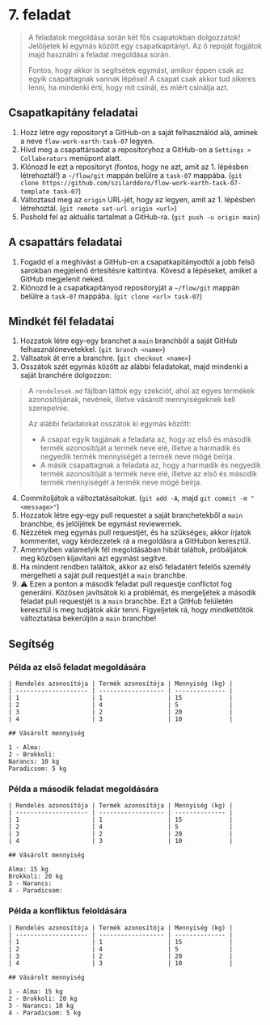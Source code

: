 # 7. feladat

> A feladatok megoldása során két fős csapatokban dolgozzatok! Jelöljetek ki egymás között egy csapatkapitányt. Az ő repoját fogjátok majd használni a feladat megoldása során.
>
> Fontos, hogy akkor is segítsétek egymást, amikor éppen csak az egyik csapattagnak vannak lépései! A csapat csak akkor tud sikeres lenni, ha mindenki érti, hogy mit csinál, és miért csinálja azt.

## Csapatkapitány feladatai

1. Hozz létre egy repositoryt a GitHub-on a saját felhasználód alá, aminek a neve `flow-work-earth-task-07` legyen.
2. Hívd meg a csapattársadat a repositoryhoz a GitHub-on a `Settings > Collaborators` menüpont alatt.
3. Klónozd le ezt a repositoryt (fontos, hogy ne azt, amit az 1. lépésben létrehoztál!) a `~/flow/git` mappán belülre a `task-07` mappába. (`git clone https://github.com/szilarddoro/flow-work-earth-task-07-template task-07`)
4. Változtasd meg az `origin` URL-jét, hogy az legyen, amit az 1. lépésben létrehoztál. (`git remote set-url origin <url>`)
5. Pushold fel az aktuális tartalmat a GitHub-ra. (`git push -u origin main`)

## A csapattárs feladatai

1. Fogadd el a meghívást a GitHub-on a csapatkapitányodtól a jobb felső sarokban megjelenő értesítésre kattintva. Kövesd a lépéseket, amiket a GitHub megjelenít neked.
2. Klónozd le a csapatkapitányod repositoryját a `~/flow/git` mappán belülre a `task-07` mappába. (`git clone <url> task-07`)

## Mindkét fél feladatai

1. Hozzatok létre egy-egy branchet a `main` branchből a saját GitHub felhasználónevetekkel. (`git branch <name>`)
2. Váltsatok át erre a branchre. (`git checkout <name>`)
3. Osszátok szét egymás között az alábbi feladatokat, majd mindenki a saját branchére dolgozzon:

> A `rendelesek.md` fájlban láttok egy szekciót, ahol az egyes termékek azonosítójának, nevének, illetve vásárolt mennyiségeknek kell szerepelnie.
>
> Az alábbi feladatokat osszátok ki egymás között:
>
> - A csapat egyik tagjának a feladata az, hogy az első és második termék azonosítóját a termék neve elé, illetve a harmadik és negyedik termék mennyiségét a termék neve mögé beírja.
> - A másik csapattagnak a feladata az, hogy a harmadik és negyedik termék azonosítóját a termék neve elé, illetve az első és második termék mennyiségét a termék neve mögé beírja.

4. Commitoljátok a változtatásaitokat. (`git add -A`, majd `git commit -m "<message>"`)
5. Hozzatok létre egy-egy pull requestet a saját branchetekből a `main` branchbe, és jelöljétek be egymást reviewernek.
6. Nézzétek meg egymás pull requestjét, és ha szükséges, akkor írjatok kommentet, vagy kérdezzetek rá a megoldásra a GitHubon keresztül.
7. Amennyiben valamelyik fél megoldásában hibát találtok, próbáljátok meg közösen kijavítani azt egymást segítve.
8. Ha mindent rendben találtok, akkor az első feladatért felelős személy mergelheti a saját pull requestjét a `main` branchbe.
9. ⚠️ Ezen a ponton a második feladat pull requestje conflictot fog generálni. Közösen javítsátok ki a problémát, és mergeljétek a második feladat pull requestjét is a `main` branchbe. Ezt a GitHub felületén keresztül is meg tudjátok akár tenni. Figyeljetek rá, hogy mindkettőtök változtatása bekerüljön a `main` branchbe!

## Segítség

### Példa az első feladat megoldására

```
| Rendelés azonosítója | Termék azonosítója | Mennyiség (kg) |
| -------------------- | ------------------ | -------------- |
| 1                    | 1                  | 15             |
| 2                    | 4                  | 5              |
| 3                    | 2                  | 20             |
| 4                    | 3                  | 10             |

## Vásárolt mennyiség

1 - Alma:
2 - Brokkoli:
Narancs: 10 kg
Paradicsom: 5 kg
```

### Példa a második feladat megoldására

```
| Rendelés azonosítója | Termék azonosítója | Mennyiség (kg) |
| -------------------- | ------------------ | -------------- |
| 1                    | 1                  | 15             |
| 2                    | 4                  | 5              |
| 3                    | 2                  | 20             |
| 4                    | 3                  | 10             |

## Vásárolt mennyiség

Alma: 15 kg
Brokkoli: 20 kg
3 - Narancs:
4 - Paradicsom:
```

### Példa a konfliktus feloldására

```
| Rendelés azonosítója | Termék azonosítója | Mennyiség (kg) |
| -------------------- | ------------------ | -------------- |
| 1                    | 1                  | 15             |
| 2                    | 4                  | 5              |
| 3                    | 2                  | 20             |
| 4                    | 3                  | 10             |

## Vásárolt mennyiség

1 - Alma: 15 kg
2 - Brokkoli: 20 kg
3 - Narancs: 10 kg
4 - Paradicsom: 5 kg
```
